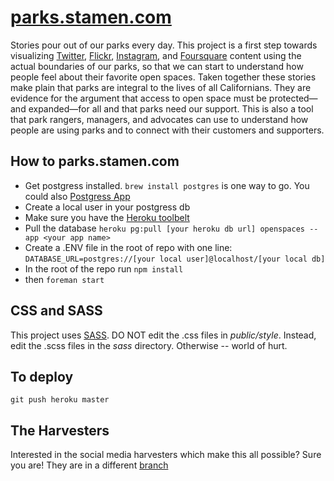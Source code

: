 [parks.stamen.com](http://parks.stamen.com)
===================

Stories pour out of our parks every day. This project is a first step towards visualizing [Twitter](http://twitter.com), [Flickr](http://flickr.com), [Instagram](http://instagram.com), and [Foursquare](http://foursquare.com) content using the actual boundaries of our parks, so that we can start to understand how people feel about their favorite open spaces. Taken together these stories make plain that parks are integral to the lives of all Californians. They are evidence for the argument that access to open space must be protected—and expanded—for all and that parks need our support. This is also a tool that park rangers, managers, and advocates can use to understand how people are using parks and to connect with their customers and supporters.

How to parks.stamen.com
-------------------
   * Get postgress installed. `brew install postgres` is one way to go. You could also <a href="http://postgresapp.com/">Postgress App</a>
   * Create a local user in your postgress db
   * Make sure you have the <a href="https://toolbelt.heroku.com/">Heroku toolbelt</a>
   * Pull the database `heroku pg:pull [your heroku db url] openspaces --app <your app name>`
   * Create a .ENV file in the root of repo with one line: `DATABASE_URL=postgres://[your local user]@localhost/[your local db]`
   * In the root of the repo run `npm install`
   * then `foreman start`

CSS and SASS
------------
This project uses <a href="http://sass-lang.com/">SASS</a>. DO NOT edit the .css files in *public/style*. Instead, edit the .scss files in the *sass* directory. Otherwise -- world of hurt.

To deploy
---------
`git push heroku master`

The Harvesters
---------
Interested in the social media harvesters which make this all possible? Sure you are! They are in a different [branch](https://github.com/stamen/parks.stamen.com/tree/node-harvester)
